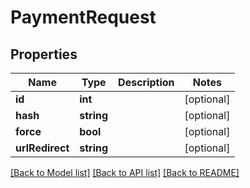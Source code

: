 # PaymentRequest

## Properties
Name | Type | Description | Notes
------------ | ------------- | ------------- | -------------
**id** | **int** |  | [optional] 
**hash** | **string** |  | [optional] 
**force** | **bool** |  | [optional] 
**urlRedirect** | **string** |  | [optional] 

[[Back to Model list]](../../README.md#documentation-for-models) [[Back to API list]](../../README.md#documentation-for-api-endpoints) [[Back to README]](../../README.md)

